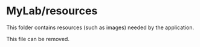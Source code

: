 # MyLab/resources

This folder contains resources (such as images) needed by the application. 

This file can be removed.
